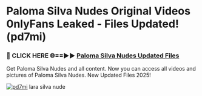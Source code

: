 # Paloma Silva Nudes Original Videos 0nlyFans Leaked - Files Updated! (pd7mi)

<h3>🔴 CLICK HERE 🌐==►► <a href="https://tinyurl.com/yrmya6cz" rel="nofollow">Paloma Silva Nudes Updated Files</a></h3>

Get Paloma Silva Nudes and all content. Now you can access all videos and pictures of Paloma Silva Nudes. New Updated Files 2025!

[![pd7mi](https://i.imgur.com/FMdXYCs.gif)](https://tinyurl.com/yrmya6cz)
lara silva nude